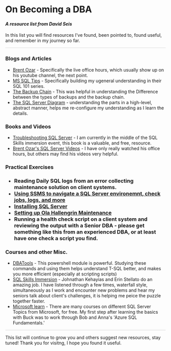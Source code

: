 # On Becoming a DBA

#### <i>A resource list from David Seis</i>

In this list you will find resources I've found, been pointed to, found useful, and remember in my journey so far.

<p style="border-bottom: 1px solid lightgrey;"></p>
<h3>Blogs and Articles</h3>


- [Brent Ozar](https://www.brentozar.com/blog/) - Specifically the live office hours, which usually show up on his youtube channel, the next point.
- [MS SQL Tips](https://www.mssqltips.com/) - Specifically building my ugeneral understanding in their SQL 101 series.
- [The Backup Chain](https://sqlbak.com/academy/backup-chain) - This was helpful in understanding the Difference between the types of backups and the backup chain.
- [The SQL Server Diagram](https://www.sqlservertutorial.net/getting-started/what-is-sql-server/) - understanding the parts in a high-level, abstract manner, helps me re-configure my understanding as I learn the details.

<h3>Books and Videos</h3>

- [Troubleshooting SQL Server](https://www.red-gate.com/library/troubleshooting-sql-server-a-guide-for-accidental-dbas) - I am currently in the middle of the SQL Skills immersion event, this book is a valuable, and free, resource.
- [Brent Ozar's SQL Server Videos](https://www.youtube.com/c/BrentOzarUnlimited/playlists) - I have only really watched his office hours, but others may find his videos very helpful.

<h3>Practical Exercises<h3>

- Reading Daily SQL logs from an error collecting maintenance solution on client systems.
- [Using SSMS to navigate a SQL Server environemnt, check jobs, logs, and more](https://docs.microsoft.com/en-us/sql/ssms/sql-server-management-studio-ssms?view=sql-server-ver15)
- [Installing SQL Server](https://docs.microsoft.com/en-us/sql/database-engine/install-windows/install-sql-server?view=sql-server-ver15)
- [Setting up Ola Hallengrin Maintenance](https://ola.hallengren.com/)
- Running a health check script on a client system and reviewing the output with a Senior DBA - please get something like this from an experienced DBA, or at least have one check a script you find.

<h3>Courses and other Misc.</h3>

- [DBATools](https://dbatools.io/commands/) - This powershell module is powerful. Studying these commands and using them helps understand T-SQL better, and makes you more efficient (especially at scripting scripts) 
- [SQL Skills Immersion](https://www.sqlskills.com/product/ie0-online-delivery-20200914-90day/) - Johnathan Kehayias and Erin Stellato do an amazing job. I have listened through a few times, waterfall style, simultaneously as I work and encounter new problems and hear my seniors talk about client's challenges, it is helping me peice the puzzle together faster.
- [Microsoft learn](https://docs.microsoft.com/en-us/learn/browse/?products=sql-server) - There are many courses on different SQL Server Topics from Microsoft, for free. My first step after learning the basics with Buck was to work through Bob and Anna's 'Azure SQL Fundamentals.' 



<p style="border-bottom: 1px solid lightgrey;"></p>
This list will continue to grow you and others suggest new resources, stay tuned! Thank you for visitng, I hope you found it useful.

